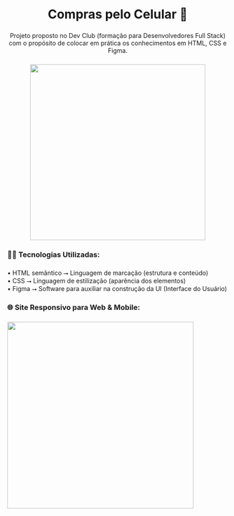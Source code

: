 <h1 align="center">Compras pelo Celular 📱</h1>

###

<p align="center">Projeto proposto no Dev Club (formação para Desenvolvedores Full Stack) com o propósito de colocar em prática os conhecimentos em HTML, CSS e Figma.</p>

###

<div align="center">
  <img height="400" src="https://camo.githubusercontent.com/a567814877ddbefb369961a0a53c31b07b8057dc8f4b98aa8c0f9c6eec07fec5/68747470733a2f2f692e696d6775722e636f6d2f476a5a3039527a2e706e67"  />
</div>

###

<h3 align="left">👨‍💻 Tecnologias Utilizadas:</h3>

###

<p align="left">• HTML semântico ⭢ Linguagem de marcação (estrutura e conteúdo)<br>• CSS ⭢ Linguagem de estilização (aparência dos elementos)<br>• Figma ⭢ Software para auxiliar na construção da UI (Interface do Usuário)</p>

###

<h3 align="left">🌐 Site Responsivo para Web & Mobile:</h3>

###

<div align="left">
  <img height="425" src="https://i.imgur.com/jZ3P6me.png"  />
</div>

###
